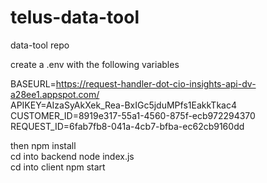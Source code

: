# telus-data-tool
data-tool repo


create a .env with the following variables

BASEURL=https://request-handler-dot-cio-insights-api-dv-a28ee1.appspot.com/ <br />
APIKEY=AIzaSyAkXek_Rea-BxIGc5jduMPfs1EakkTkac4<br />
CUSTOMER_ID=8919e317-55a1-4560-875f-ecb972294370<br />
REQUEST_ID=6fab7fb8-041a-4cb7-bfba-ec62cb9160dd<br />

then npm install<br />
cd into backend node index.js<br />
cd into client npm start<br />

